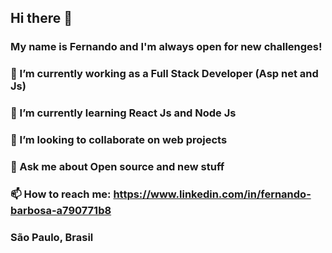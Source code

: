 ## Hi there 👋

### My name is Fernando and I'm always open for new challenges!
### 🔭 I’m currently working as a Full Stack Developer (Asp net and Js)
### 🌱 I’m currently learning React Js and Node Js
### 👯 I’m looking to collaborate on web projects
### 💬 Ask me about Open source and new stuff
### 📫 How to reach me: https://www.linkedin.com/in/fernando-barbosa-a790771b8
### São Paulo, Brasil

